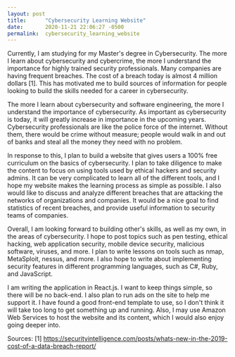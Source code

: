 ```yaml
---
layout: post
title:      "Cybersecurity Learning Website"
date:       2020-11-21 22:06:27 -0500
permalink:  cybersecurity_learning_website
---
```



Currently, I am studying for my Master's degree in Cybersecurity. The more I learn about cybersecurity and cybercrime, the more I understand the importance for highly trained security professionals. Many companies are having frequent breaches. The cost of a breach today is almost 4 million dollars [1]. This has motivated me to build sources of information for people looking to build the skills needed for a career in cybersecurity.

The more I learn about cybersecurity and software engineering, the more I understand the importance of cybersecurity. As important as cybersecurity is today, it will greatly increase in importance in the upcoming years. Cybersecurity professionals are like the police force of the internet. Without them, there would be crime without measure; people would walk in and out of banks and steal all the money they need with no problem. 

In response to this, I plan to build a website that gives users a 100% free curriculum on the basics of cybersecurity. I plan to take diligence to make the content to focus on using tools used by ethical hackers and security admins. It can be very complicated to learn all of the different tools, and I hope my website makes the learning process as simple as possible. I also would like to discuss and analyze different breaches that are attacking the networks of organizations and companies. It would be a nice goal to find statistics of recent breaches, and provide useful information to security teams of companies.

Overall, I am looking forward to building other's skills, as well as my own, in the areas of cybersecurity. I hope to post topics such as pen testing, ethical hacking, web application security, mobile device security, malicious software, viruses, and more. I plan to write lessons on tools such as nmap, MetaSploit, nessus, and more. I also hope to write about implementing security features in different programming languages, such as C#, Ruby, and JavaScript. 

I am writing the application in React.js. I want to keep things simple, so there will be no back-end. I also plan to run ads on the site to help me support it. I have found a good front-end template to use, so I don't think it will take too long to get something up and running. Also, I may use Amazon Web Services to host the website and its content, which I would also enjoy going deeper into. 


Sources:
[1] https://securityintelligence.com/posts/whats-new-in-the-2019-cost-of-a-data-breach-report/
